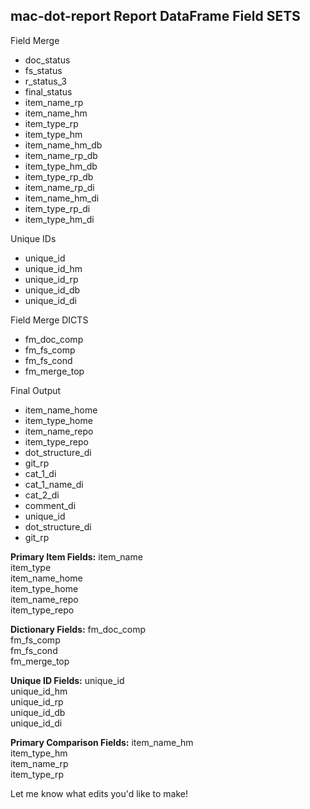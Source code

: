 ## mac-dot-report Report DataFrame Field SETS

Field Merge

- doc_status
- fs_status
- r_status_3
- final_status
- item_name_rp
- item_name_hm
- item_type_rp
- item_type_hm
- item_name_hm_db
- item_name_rp_db
- item_type_hm_db
- item_type_rp_db
- item_name_rp_di
- item_name_hm_di
- item_type_rp_di
- item_type_hm_di

Unique IDs

- unique_id
- unique_id_hm
- unique_id_rp
- unique_id_db
- unique_id_di

Field Merge DICTS

- fm_doc_comp
- fm_fs_comp
- fm_fs_cond
- fm_merge_top

Final Output

- item_name_home
- item_type_home
- item_name_repo
- item_type_repo
- dot_structure_di
- git_rp
- cat_1_di
- cat_1_name_di
- cat_2_di
- comment_di
- unique_id
- dot_structure_di
- git_rp

**Primary Item Fields:**
item_name  
item_type  
item_name_home  
item_type_home  
item_name_repo  
item_type_repo

**Dictionary Fields:**
fm_doc_comp  
fm_fs_comp  
fm_fs_cond  
fm_merge_top

**Unique ID Fields:**
unique_id  
unique_id_hm  
unique_id_rp  
unique_id_db  
unique_id_di

**Primary Comparison Fields:**
item_name_hm  
item_type_hm  
item_name_rp  
item_type_rp

Let me know what edits you'd like to make!
